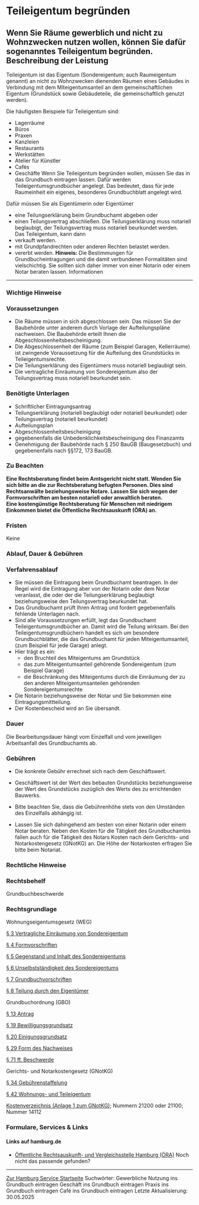 Teileigentum begründen
======================
Wenn Sie Räume gewerblich und nicht zu Wohnzwecken nutzen wollen, können Sie dafür sogenanntes Teileigentum begründen.
Beschreibung der Leistung
-------------------------
Teileigentum ist das Eigentum (Sondereigentum; auch Raumeigentum genannt) an nicht zu Wohnzwecken dienenden Räumen eines Gebäudes in Verbindung mit dem Miteigentumsanteil an dem gemeinschaftlichen Eigentum (Grundstück sowie Gebäudeteile, die gemeinschaftlich genutzt werden).  
  
Die häufigsten Beispiele für Teileigentum sind:
* Lagerräume
* Büros
* Praxen
* Kanzleien
* Restaurants
* Werkstätten
* Atelier für Künstler
* Cafés
* Geschäfte
Wenn Sie Teileigentum begründen wollen, müssen Sie das in das Grundbuch eintragen lassen. Dafür werden Teileigentumsgrundbücher angelegt. Das bedeutet, dass für jede Raumeinheit ein eigenes, besonderes Grundbuchblatt angelegt wird.  
  
Dafür müssen Sie als Eigentümerin oder Eigentümer
* eine Teilungserklärung beim Grundbuchamt abgeben oder
* einen Teilungsvertrag abschließen.
Die Teilungserklärung muss notariell beglaubigt, der Teilungsvertrag muss notariell beurkundet werden.  
Das Teileigentum, kann dann
* verkauft werden.
* mit Grundpfandrechten oder anderen Rechten belastet werden.
* vererbt werden.
**Hinweis:** Die Bestimmungen für Grundbucheintragungen und die damit verbundenen Formalitäten sind vielschichtig. Sie sollten sich daher immer von einer Notarin oder einem Notar beraten lassen.
Informationen
-------------
### Wichtige Hinweise
### Voraussetzungen
* Die Räume müssen in sich abgeschlossen sein. Das müssen Sie der Baubehörde unter anderem durch Vorlage der Aufteilungspläne nachweisen. Die Baubehörde erteilt Ihnen die Abgeschlossenheitsbescheinigung.
* Die Abgeschlossenheit der Räume (zum Beispiel Garagen, Kellerräume) ist zwingende Voraussetzung für die Aufteilung des Grundstücks in Teileigentumsrechte.
* Die Teilungserklärung des Eigentümers muss notariell beglaubigt sein.
* Die vertragliche Einräumung von Sondereigentum also der Teilungsvertrag muss notariell beurkundet sein.
### Benötigte Unterlagen
* Schriftlicher Eintragungsantrag
* Teilungserklärung (notariell beglaubigt oder notariell beurkundet) oder Teilungsvertrag (notariell beurkundet)
* Aufteilungsplan
* Abgeschlossenheitsbescheinigung
* gegebenenfalls die Unbedenklichkeitsbescheinigung des Finanzamts
* Genehmigung der Baubehörde nach § 250 BauGB (Baugesetzbuch) und gegebenenfalls nach §§172, 173 BauGB.
### Zu Beachten
**Eine Rechtsberatung findet beim Amtsgericht nicht statt. Wenden Sie sich bitte an die zur Rechtsberatung befugten Personen. Dies sind Rechtsanwälte beziehungsweise Notare. Lassen Sie sich wegen der Formvorschriften am besten notariell oder anwaltlich beraten.  
Eine kostengünstige Rechtsberatung für Menschen mit niedrigem Einkommen bietet die Öffentliche Rechtsauskunft (ÖRA) an.**
### Fristen
Keine
### Ablauf, Dauer & Gebühren
### Verfahrensablauf
* Sie müssen die Eintragung beim Grundbuchamt beantragen. In der Regel wird die Eintragung aber von der Notarin oder dem Notar veranlasst, die oder der die Teilungserklärung beglaubigt beziehungsweise den Teilungsvertrag beurkundet hat.
* Das Grundbuchamt prüft Ihren Antrag und fordert gegebenenfalls fehlende Unterlagen nach.
* Sind alle Voraussetzungen erfüllt, legt das Grundbuchamt Teileigentumsgrundbücher an. Damit wird die Teilung wirksam. Bei den Teileigentumsgrundbüchern handelt es sich um besondere Grundbuchblätter, die das Grundbuchamt für jeden Miteigentumsanteil, (zum Beispiel für jede Garage) anlegt.
* Hier trägt es ein:
  + den Bruchteil des Miteigentums am Grundstück
  + das zum Miteigentumsanteil gehörende Sondereigentum (zum Beispiel Garage)
  + die Beschränkung des Miteigentums durch die Einräumung der zu den anderen Miteigentumsanteilen gehörenden Sondereigentumsrechte
* Die Notarin beziehungsweise der Notar und Sie bekommen eine Eintragungsmittteilung.
* Der Kostenbescheid wird an Sie übersandt.
### Dauer
Die Bearbeitungsdauer hängt vom Einzelfall und vom jeweiligen Arbeitsanfall des Grundbuchamts ab.
### Gebühren
  
* Die konkrete Gebühr errechnet sich nach dem Geschäftswert.
  
* Geschäftswert ist der Wert des bebauten Grundstücks beziehungsweise der Wert des Grundstücks zuzüglich des Werts des zu errichtenden Bauwerks.
  
* Bitte beachten Sie, dass die Gebührenhöhe stets von den Umständen des Einzelfalls abhängig ist.
  
* Lassen Sie sich dahingehend am besten von einer Notarin oder einem Notar beraten. Neben den Kosten für die Tätigkeit des Grundbuchamtes fallen auch für die Tätigkeit des Notars Kosten nach dem Gerichts- und Notarkostengesetz (GNotKG) an. Die Höhe der Notarkosten erfragen Sie bitte beim Notariat.
### Rechtliche Hinweise
### Rechtsbehelf
Grundbuchbeschwerde
### Rechtsgrundlage
Wohnungseigentumsgesetz (WEG)  
  
[§ 3 Vertragliche Einräumung von Sondereigentum](https://www.gesetze-im-internet.de/woeigg/__3.html)  
  
[§ 4 Formvorschriften](https://www.gesetze-im-internet.de/woeigg/__4.html)  
  
[§ 5 Gegenstand und Inhalt des Sondereigentums](https://www.gesetze-im-internet.de/woeigg/__5.html)  
  
[§ 6 Unselbstständigkeit des Sondereigentums](https://www.gesetze-im-internet.de/woeigg/__6.html)  
  
[§ 7 Grundbuchvorschriften](https://www.gesetze-im-internet.de/woeigg/__7.html)  
  
[§ 8 Teilung durch den Eigentümer](https://www.gesetze-im-internet.de/woeigg/__8.html)  
  
  
  
Grundbuchordnung (GBO)  
  
[§ 13 Antrag](https://www.gesetze-im-internet.de/gbo/__13.html)  
  
[§ 19 Bewilligungsgrundsatz](https://www.gesetze-im-internet.de/gbo/__19.html)  
  
[§ 20 Einigungsgrundsatz](https://www.gesetze-im-internet.de/gbo/__20.html#:~:text=Im%20Falle%20der%20Auflassung%20eines,des%20anderen%20Teils%20erkl%C3%A4rt%20ist.)  
  
[§ 29 Form des Nachweises](https://www.gesetze-im-internet.de/gbo/__29.html)  
  
[§ 71 ff. Beschwerde](https://www.gesetze-im-internet.de/gbo/__71.html#:~:text=(1)%20Gegen%20die%20Entscheidungen%20des,einzutragen%20oder%20eine%20L%C3%B6schung%20vorzunehmen.)  
  
  
  
Gerichts- und Notarkostengesetz (GNotKG)  
  
[§ 34 Gebührenstaffelung](https://www.gesetze-im-internet.de/gnotkg/__34.html)  
  
[§ 42 Wohnungs- und Teileigentum](https://www.gesetze-im-internet.de/gnotkg/__42.html#:~:text=%C2%A7%2042%20Wohnungs%2D%20und%20Teileigentum,der%20Wert%20des%20bebauten%20Grundst%C3%BCcks.)  
  
[Kostenverzeichnis (Anlage 1 zum GNotKG)](https://www.gesetze-im-internet.de/gnotkg/anlage_1.html); Nummern 21200 oder 21100; Nummer 14112
### Formulare, Services & Links
#### Links auf hamburg.de
* [Öffentliche Rechtsauskunft- und Vergleichsstelle Hamburg (ÖRA)](https://www.hamburg.de/politik-und-verwaltung/behoerden/sozialbehoerde/einrichtungen/oera)
Noch nicht das passende gefunden?
---------------------------------
 [Zur Hamburg Service Startseite](/service/)
Suchwörter: Gewerbliche Nutzung ins Grundbuch eintragen Geschäft ins Grundbuch eintragen Praxis ins Grundbuch eintragen Café ins Grundbuch eintragen
Letzte Aktualisierung: 30.05.2025